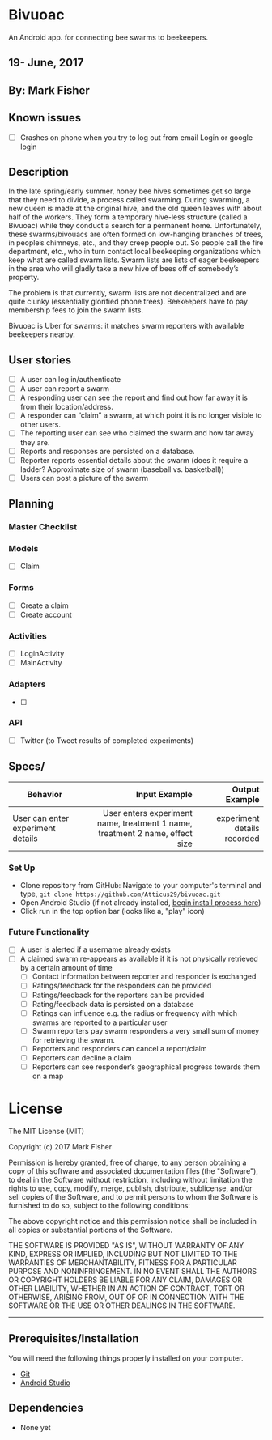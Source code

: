 # Bivuoac
An Android app. for connecting bee swarms to beekeepers.

## 19- June, 2017

## By: Mark Fisher

## Known issues
- [ ] Crashes on phone when you try to log out from email Login or google login


## Description

In the late spring/early summer, honey bee hives sometimes get so large that they need to divide, a process called swarming. During swarming, a new queen is made at the original hive, and the old queen leaves with about half of the workers. They form a temporary hive-less structure (called a Bivuoac) while they conduct a search for a permanent home. Unfortunately, these swarms/bivouacs are often formed on low-hanging branches of trees, in people’s chimneys, etc., and they creep people out. So people call the fire department, etc., who in turn contact local beekeeping organizations which keep what are called swarm lists. Swarm lists are lists of eager beekeepers in the area who will gladly take a new hive of bees off of somebody’s property.

The problem is that currently, swarm lists are not decentralized and are quite clunky (essentially glorified phone trees). Beekeepers have to pay membership fees to join the swarm lists.

Bivuoac is Uber for swarms: it matches swarm reporters with available beekeepers nearby.

## User stories
- [ ] A user can log in/authenticate
- [ ] A user can report a swarm
- [ ] A responding user can see the report and find out how far away it is from their location/address.
- [ ] A responder can “claim” a swarm, at which point it is no longer visible to other users.
- [ ] The reporting user can see who claimed the swarm and how far away they are.
- [ ] Reports and responses are persisted on a database.
- [ ] Reporter reports essential details about the swarm (does it require a ladder? Approximate size of swarm (baseball vs. basketball))
- [ ] Users can post a picture of the swarm
## Planning

### Master Checklist


### Models
- [ ] Claim


### Forms
- [ ] Create a claim
- [ ] Create account

### Activities
- [ ] LoginActivity
- [ ] MainActivity

### Adapters
- [ ]

### API
- [ ] Twitter (to Tweet results of completed experiments)

## Specs/
| Behavior                   | Input Example     | Output Example    |
| -------------------------- | -----------------:| -----------------:|
|User can enter experiment details|User enters experiment name, treatment 1 name, treatment 2 name, effect size|experiment details recorded|

### Set Up

* Clone repository from GitHub: Navigate to your computer's terminal and type, `git clone https://github.com/Atticus29/bivuoac.git`
* Open Android Studio (if not already installed, [begin install process here](https://developer.android.com/studio/index.html))
* Click run in the top option bar (looks like a, "play" icon)

### Future Functionality
- [ ] A user is alerted if a username already exists
- [ ] A claimed swarm re-appears as available if it is not physically retrieved by a certain amount of time
	- [ ] Contact information between reporter and responder is exchanged
	- [ ] Ratings/feedback for the responders can be provided
	- [ ] Ratings/feedback for the reporters can be provided
	- [ ] Rating/feedback data is persisted on a database
	- [ ] Ratings can influence e.g. the radius or frequency with which swarms are reported to a particular user
	- [ ] Swarm reporters pay swarm responders a very small sum of money for retrieving the swarm.
	- [ ] Reporters and responders can cancel a report/claim
	- [ ] Reporters can decline a claim
	- [ ] Reporters can see responder’s geographical progress towards them on a map

# License

The MIT License (MIT)

Copyright (c) 2017 Mark Fisher

Permission is hereby granted, free of charge, to any person obtaining a copy
of this software and associated documentation files (the "Software"), to deal
in the Software without restriction, including without limitation the rights
to use, copy, modify, merge, publish, distribute, sublicense, and/or sell
copies of the Software, and to permit persons to whom the Software is
furnished to do so, subject to the following conditions:

The above copyright notice and this permission notice shall be included in
all copies or substantial portions of the Software.

THE SOFTWARE IS PROVIDED "AS IS", WITHOUT WARRANTY OF ANY KIND, EXPRESS OR
IMPLIED, INCLUDING BUT NOT LIMITED TO THE WARRANTIES OF MERCHANTABILITY,
FITNESS FOR A PARTICULAR PURPOSE AND NONINFRINGEMENT.  IN NO EVENT SHALL THE
AUTHORS OR COPYRIGHT HOLDERS BE LIABLE FOR ANY CLAIM, DAMAGES OR OTHER
LIABILITY, WHETHER IN AN ACTION OF CONTRACT, TORT OR OTHERWISE, ARISING FROM,
OUT OF OR IN CONNECTION WITH THE SOFTWARE OR THE USE OR OTHER DEALINGS IN
THE SOFTWARE.

---

## Prerequisites/Installation

You will need the following things properly installed on your computer.

* [Git](https://git-scm.com/)
* [Android Studio](https://developer.android.com/studio/index.html)

## Dependencies
* None yet
